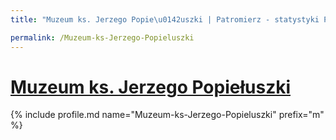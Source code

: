 ```yaml
---
title: "Muzeum ks. Jerzego Popie\u0142uszki | Patromierz - statystyki Patronite.pl"

permalink: /Muzeum-ks-Jerzego-Popieluszki
---
```


# [Muzeum ks. Jerzego Popiełuszki](https://patronite.pl/Muzeum-ks-Jerzego-Popieluszki)

{% include profile.md name="Muzeum-ks-Jerzego-Popieluszki" prefix="m" %}
